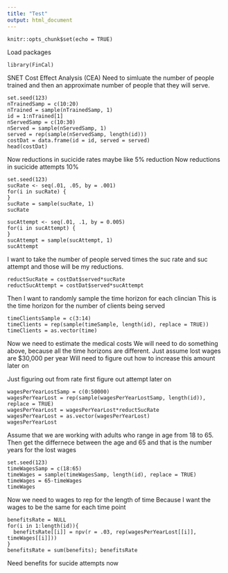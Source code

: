 ```yaml
---
title: "Test"
output: html_document
---
```


```{r setup, include=FALSE}
knitr::opts_chunk$set(echo = TRUE)
```
Load packages
```{r}
library(FinCal)
```
SNET Cost Effect Analysis (CEA)
Need to simluate the number of people trained and then an approximate number of people that they will serve.  
```{r}
set.seed(123)
nTrainedSamp = c(10:20)
nTrained = sample(nTrainedSamp, 1) 
id = 1:nTrained[1]
nServedSamp = c(10:30)
nServed = sample(nServedSamp, 1)
served = rep(sample(nServedSamp, length(id)))
costDat = data.frame(id = id, served = served)
head(costDat)
```
Now reductions in sucicide rates maybe like 5% reduction
Now reductions in sucicide attempts 10%
```{r}
set.seed(123)
sucRate <- seq(.01, .05, by = .001) 
for(i in sucRate) { 
} 
sucRate = sample(sucRate, 1)
sucRate

sucAttempt <- seq(.01, .1, by = 0.005) 
for(i in sucAttempt) { 
} 
sucAttempt = sample(sucAttempt, 1)
sucAttempt
```
I want to take the number of people served times the suc rate and suc attempt and those will be my reductions.
```{r}
reductSucRate = costDat$served*sucRate
reductSucAttempt = costDat$served*sucAttempt
```
Then I want to randomly sample the time horizon for each clincian
This is the time horizon for the number of clients being served
```{r}
timeClientsSample = c(3:14)
timeClients = rep(sample(timeSample, length(id), replace = TRUE))
timeClients = as.vector(time)
```
Now we need to estimate the medical costs 
We will need to do something above, because all the time horizons are different.
Just assume lost wages are $30,000 per year
Will need to figure out how to increase this amount later on

Just figuring out from rate first figure out attempt later on
```{r}
wagesPerYearLostSamp = c(0:50000)
wagesPerYearLost = rep(sample(wagesPerYearLostSamp, length(id)), replace = TRUE)
wagesPerYearLost = wagesPerYearLost*reductSucRate
wagesPerYearLost = as.vector(wagesPerYearLost)
wagesPerYearLost
```
Assume that we are working with adults who range in age from 18 to 65.  
Then get the differnece between the age and 65 and that is the number years for the lost wages
```{r}
set.seed(123)
timeWagesSamp = c(18:65)
timeWages = sample(timeWagesSamp, length(id), replace = TRUE)
timeWages = 65-timeWages
timeWages
```


Now we need to wages to rep for the length of time 
Because I want the wages to be the same for each time point
```{r}
benefitsRate = NULL
for(i in 1:length(id)){
  benefitsRate[[i]] = npv(r = .03, rep(wagesPerYearLost[[i]], timeWages[[i]]))
}
benefitsRate = sum(benefits); benefitsRate
```
Need benefits for sucide attempts now
